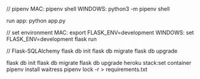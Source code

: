 // pipenv
MAC: pipenv shell
WINDOWS: python3 -m pipenv shell

run app: python app.py

// set environment
MAC: export FLASK_ENV=development
WINDOWS: set FLASK_ENV=development
flask run

// Flask-SQLAlchemy
flask db init
flask db migrate
flask db upgrade

flask db init
flask db migrate
flask db upgrade
heroku stack:set container
pipenv install waitress
pipenv lock -r > requirements.txt